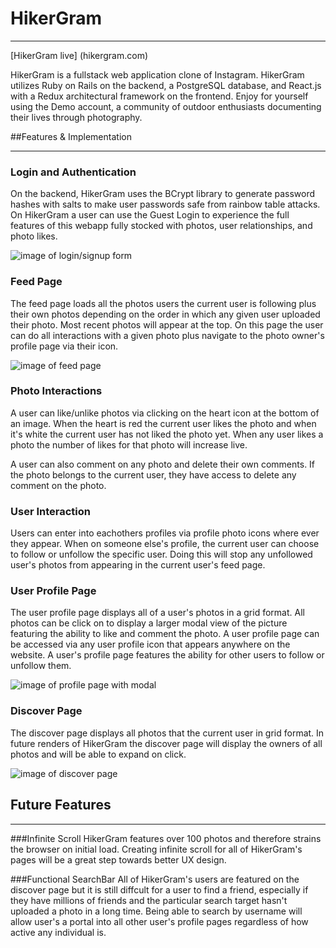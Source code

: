 # HikerGram

---

[HikerGram live] (hikergram.com)

HikerGram is a fullstack web application clone of Instagram. HikerGram utilizes Ruby on Rails on the backend, a PostgreSQL database, and React.js with a Redux architectural framework on the frontend. Enjoy for yourself using the Demo account, a community of outdoor enthusiasts documenting their lives through photography.

##Features & Implementation

---

### Login and Authentication

On the backend, HikerGram uses the BCrypt library to generate password hashes with salts to make user passwords safe from rainbow table attacks. On HikerGram a user can use the Guest Login to experience the full features of this webapp fully stocked with photos, user relationships, and photo likes.

![image of login/signup form](https://github.com/skdkim/HikerGram/blob/master/docs/prm_photos/Screen%20Shot%202016-11-11%20at%2011.04.08%20AM.png)

### Feed Page

The feed page loads all the photos users the current user is following plus their own photos depending on the order in which any given user uploaded their photo. Most recent photos will appear at the top. On this page the user can do all interactions with a given photo plus navigate to the photo owner's profile page via their icon.

![image of feed page](https://github.com/skdkim/HikerGram/blob/master/docs/prm_photos/Screen%20Shot%202016-11-11%20at%2011.05.59%20AM.png)

### Photo Interactions

A user can like/unlike photos via clicking on the heart icon at the bottom of an image. When the heart is red the current user likes the photo and when it's white the current user has not liked the photo yet. When any user likes a photo the number of likes for that photo will increase live.

A user can also comment on any photo and delete their own comments. If the photo belongs to the current user, they have access to delete any comment on the photo.

### User Interaction

Users can enter into eachothers profiles via profile photo icons where ever they appear.
When on someone else's profile, the current user can choose to follow or unfollow the specific user. Doing this will stop any unfollowed user's photos from appearing in the current user's feed page. 

### User Profile Page

The user profile page displays all of a user's photos in a grid format. All photos can be click on to display a larger modal view of the picture featuring the ability to like and comment the photo. A user profile page can be accessed via any user profile icon that appears anywhere on the website. A user's profile page features the ability for other users to follow or unfollow them. 

![image of profile page with modal](https://github.com/skdkim/HikerGram/blob/master/docs/prm_photos/Screen%20Shot%202016-11-11%20at%2012.44.02%20PM.png)

### Discover Page

The discover page displays all photos that the current user in grid format.
In future renders of HikerGram the discover page will display the owners of all photos and will be able to expand on click.

![image of discover page](https://github.com/skdkim/HikerGram/blob/master/docs/prm_photos/Screen%20Shot%202016-11-11%20at%2011.07.34%20AM.png)

## Future Features

---
###Infinite Scroll
HikerGram features over 100 photos and therefore strains the browser on initial load. Creating infinite scroll for all of HikerGram's pages will be a great step towards better UX design.

###Functional SearchBar
All of HikerGram's users are featured on the discover page but it is still diffcult for a user to find a friend, especially if they have millions of friends and the particular search target hasn't uploaded a photo in a long time. Being able to search by username will allow user's a portal into all other user's profile pages regardless of how active any individual is.

